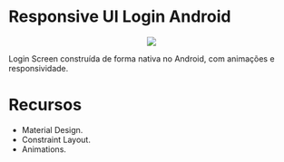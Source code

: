 # Responsive UI Login Android

<p align="center">
   <img src="https://cdn-images-1.medium.com/max/800/1*KLtxCJewiKEQAe7AKUo8qg.gif" weight="200"/>
</p>

Login Screen construída de forma nativa no Android, com animações e responsividade.

# Recursos
-   Material Design.
-   Constraint Layout.
-   Animations.
